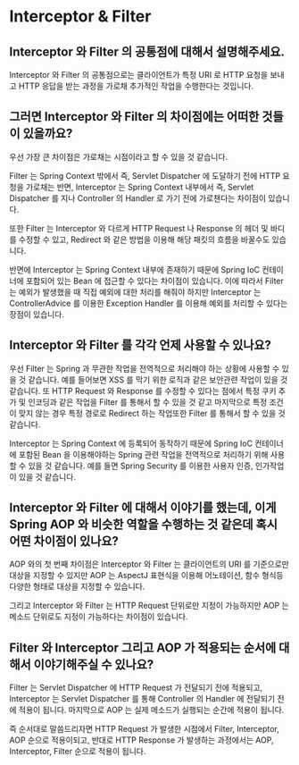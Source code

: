 # Interceptor & Filter

## Interceptor 와 Filter 의 공통점에 대해서 설명해주세요.

Interceptor 와 Filter 의 공통점으로는 클라이언트가 특정 URI 로 HTTP 요청을 보내고 HTTP 응답을 받는 과정을 가로채 추가적인 작업을 수행한다는 것입니다.


## 그러면 Interceptor 와 Filter 의 차이점에는 어떠한 것들이 있을까요?

우선 가장 큰 차이점은 가로채는 시점이라고 할 수 있을 것 같습니다.

Filter 는 Spring Context 밖에서 즉, Servlet Dispatcher 에 도달하기 전에 HTTP 요청을 가로채는 반면, Interceptor 는 Spring Context 내부에서 즉, Servlet Dispatcher 를 지나 Controller 의 Handler 로 가기 전에 가로챈다는 차이점이 있습니다.

또한 Filter 는 Interceptor 와 다르게 HTTP Request 나 Response 의 헤더 및 바디를 수정할 수 있고, Redirect 와 같은 방법을 이용해 해당 패킷의 흐름을 바꿀수도 있습니다.

반면에 Interceptor 는 Spring Context 내부에 존재하기 때문에 Spring IoC 컨테이너에 포함되어 있는 Bean 에 접근할 수 있다는 차이점이 있습니다. 이에 따라서 Filter 는 예외가 발생했을 때 직접 예외에 대한 처리를 해줘야 하지만 Interceptor 는 ControllerAdvice 를 이용한 Exception Handler 를 이용해 예외를 처리할 수 있다는 장점이 있습니다.


## Interceptor 와 Filter 를 각각 언제 사용할 수 있나요?

우선 Filter 는 Spring 과 무관한 작업을 전역적으로 처리해야 하는 상황에 사용할 수 있을 것 같습니다. 예를 들어보면 XSS 를 막기 위한 로직과 같은 보안관련 작업이 있을 것 같습니다. 또 HTTP Request 와 Response 를 수정할 수 있다는 점에서 특정 쿠키 추가 및 인코딩과 같은 작업을 Filter 를 통해서 할 수 있을 것 같고 마지막으로 특정 조건이 맞지 않는 경우 특정 경로로 Redirect 하는 작업또한 Filter 를 통해서 할 수 있을 것 같습니다.

Interceptor 는 Spring Context 에 등록되어 동작하기 때문에 Spring IoC 컨테이너에 포함된 Bean 을 이용해야하는 Spring 관련 작업을 전역적으로 처리하기 위해 사용할 수 있을 것 같습니다. 예를 들면 Spring Security 를 이용한 사용자 인증, 인가작업이 있을 것 같습니다.


## Interceptor 와 Filter 에 대해서 이야기를 했는데, 이게 Spring AOP 와 비슷한 역할을 수행하는 것 같은데 혹시 어떤 차이점이 있나요?

AOP 와의 첫 번째 차이점은 Interceptor 와 Filter 는 클라이언트의 URI 를 기준으로만 대상을 지정할 수 있지만 AOP 는 AspectJ 표현식을 이용해 어노테이션, 함수 형식등 다양한 형태로 대상을 지정할 수 있습니다.

그리고 Interceptor 와 Filter 는 HTTP Request 단위로만 지정이 가능하지만 AOP 는 메소드 단위로도 지정이 가능하다는 차이점이 있습니다.


## Filter 와 Interceptor 그리고 AOP 가 적용되는 순서에 대해서 이야기해주실 수 있나요?

Filter 는 Servlet Dispatcher 에 HTTP Request 가 전달되기 전에 적용되고, Interceptor 는 Servlet Dispatcher 를 통해 Controller 의 Handler 에 전달되기 전에 적용이 됩니다. 마지막으로 AOP 는 실제 메소드가 실행되는 순간에 적용이 됩니다.

즉 순서대로 말씀드리자면 HTTP Request 가 발생한 시점에서 Filter, Interceptor, AOP 순으로 적용이되고, 반대로 HTTP Response 가 발생하는 과정에서는 AOP, Interceptor, Filter 순으로 적용이 됩니다.